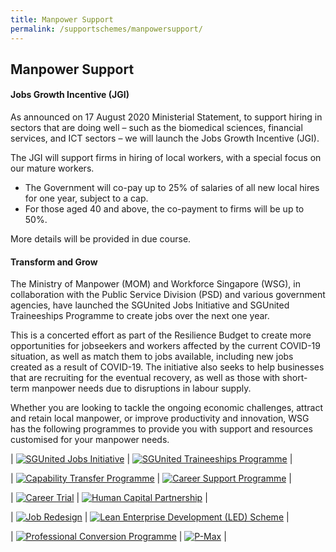 ```yaml
---
title: Manpower Support
permalink: /supportschemes/manpowersupport/
---
```


## Manpower Support

#### Jobs Growth Incentive (JGI)

As announced on 17 August 2020 Ministerial Statement, to support hiring in sectors that are doing well – such as the biomedical sciences, financial services, and ICT sectors – we will launch the Jobs Growth Incentive (JGI).

The JGI will support firms in hiring of local workers, with a special focus on our mature workers. 
* The Government will co-pay up to 25% of salaries of all new local hires for one year, subject to a cap.
* For those aged 40 and above, the co-payment to firms will be up to 50%.

More details will be provided in due course.  

#### Transform and Grow

The Ministry of Manpower (MOM) and Workforce Singapore (WSG), in collaboration with the Public Service Division (PSD) and various government agencies, have launched the SGUnited Jobs Initiative and SGUnited Traineeships Programme to create jobs over the next one year.

This is a concerted effort as part of the Resilience Budget to create more opportunities for jobseekers and workers affected by the current COVID-19 situation, as well as match them to jobs available, including new jobs created as a result of COVID-19. The initiative also seeks to help businesses that are recruiting for the eventual recovery, as well as those with short-term manpower needs due to disruptions in labour supply.

Whether you are looking to tackle the ongoing economic challenges, attract and retain local manpower, or improve productivity and innovation, WSG has the following programmes to provide you with support and resources customised for your manpower needs.

| [![SGUnited Jobs Initiative](/images/gov-assist/sgunited_jobs_initiative.png)](https://www.mycareersfuture.sg/?utm_source=mti&utm_medium=digital&utm_campaign=gobiz) | [![SGUnited Traineeships Programme](/images/gov-assist/sgunited_traineeships_programme.png)](https://www.wsg.gov.sg/SGUnitedTraineeships-HostCompanies.html?utm_source=mti&utm_medium=digital&utm_campaign=gobiz) |

| [![Capability Transfer Programme](/images/gov-assist/capability_transfer_programme.png)](https://www.wsg.gov.sg/programmes-and-initiatives/capability-transfer-programme.html?utm_source=mti&utm_medium=digital&utm_campaign=gobiz) | [![Career Support Programme](/images/gov-assist/career_support_programme.png)](https://www.wsg.gov.sg/programmes-and-initiatives/wsg-career-support-programme-employers.html?utm_source=mti&utm_medium=digital&utm_campaign=gobiz) |

| [![Career Trial](/images/gov-assist/career_trial.png)](https://www.wsg.gov.sg/programmes-and-initiatives/career-trial-employers.html?utm_source=mti&utm_medium=digital&utm_campaign=gobiz) | [![Human Capital Partnership](/images/gov-assist/human_capital_partnership.png)](https://www.tal.sg/tafep/Getting-Started/Exemplary/HCP-Programme?utm_source=mti&utm_medium=digital&utm_campaign=gobiz) |

| [![Job Redesign](/images/gov-assist/job_redesign.png)](https://www.enterprisejobskills.sg/content/redesign-jobs/job-redesign/index.html?utm_source=mti&utm_medium=digital&utm_campaign=gobiz) | [![Lean Enterprise Development (LED) Scheme](/images/gov-assist/led_scheme.png)](https://www.wsg.gov.sg/programmes-and-initiatives/manpower-lean-productivity/lean-enterprise-development.html?utm_source=mti&utm_medium=digital&utm_campaign=gobiz) |

| [![Professional Conversion Programme](/images/gov-assist/professional_conversion_programme.png)](https://conversion.mycareersfuture.sg/Portal/ProgramListing.aspx?source=PCP&utm_source=mti&utm_medium=digital&utm_campaign=gobiz) | [![P-Max](/images/gov-assist/p_max.png)](https://www.wsg.gov.sg/programmes-and-initiatives/p-max-employer.html?utm_source=mti&utm_medium=digital&utm_campaign=gobiz) |


